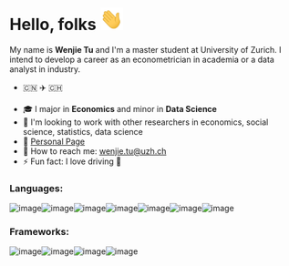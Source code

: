# Hello, folks <img src='./icon/wave.gif' width='40px'>

My name is **Wenjie Tu** and I'm a master student at University of Zurich​. I intend to develop a career as an econometrician in academia or a data analyst in industry.

* :cn: :airplane: :switzerland: 

- 🎓 I major in **Economics** and minor in **Data Science**
- 👯  I'm looking to work with other researchers in economics, social science, statistics, data science
- :link: ​[Personal Page](https://wenjie-tu.github.io/)
- :e-mail: How to reach me: wenjie.tu@uzh.ch
- ⚡ Fun fact: I love driving 🚙



### Languages:

![image](https://img.shields.io/badge/Python-3776AB?style=for-the-badge&logo=python&logoColor=white)![image](https://img.shields.io/badge/TensorFlow-FF6F00?style=for-the-badge&logo=TensorFlow&logoColor=white)![image](https://img.shields.io/badge/scikit_learn-F7931E?style=for-the-badge&logo=scikit-learn&logoColor=white)![image](https://img.shields.io/badge/Keras-D00000?style=for-the-badge&logo=Keras&logoColor=white)![image](https://img.shields.io/badge/Numpy-777BB4?style=for-the-badge&logo=numpy&logoColor=white)![image](https://img.shields.io/badge/Pandas-2C2D72?style=for-the-badge&logo=pandas&logoColor=white)![image](https://img.shields.io/badge/HTML-239120?style=for-the-badge&logo=html5&logoColor=white)



### Frameworks:

![image](https://img.shields.io/badge/Jupyter-F37626.svg?&style=for-the-badge&logo=Jupyter&logoColor=white)![image](https://img.shields.io/badge/R-276DC3?style=for-the-badge&logo=r&logoColor=white)![image](https://img.shields.io/badge/Markdown-000000?style=for-the-badge&logo=markdown&logoColor=white)![image](https://img.shields.io/badge/Git-F05032?style=for-the-badge&logo=git&logoColor=white)



